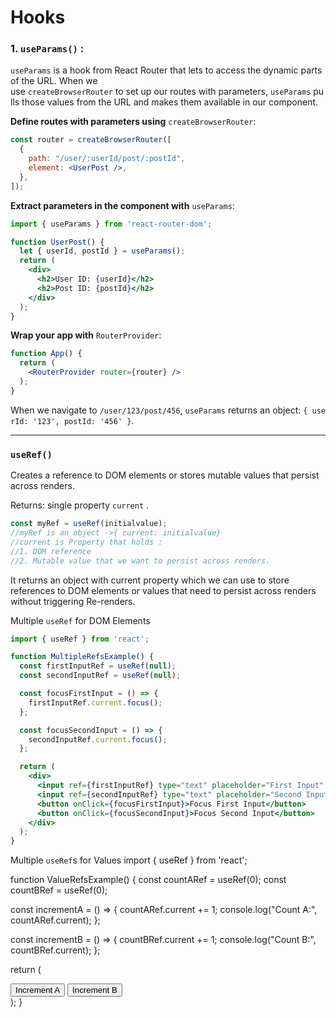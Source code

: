 # Hooks

### 1. `useParams()` :

`useParams` is a hook from React Router that lets to access the dynamic parts of the URL. When we  use `createBrowserRouter` to set up our routes with parameters, `useParams` pulls those values from the URL and makes them available in our component.

**Define routes with parameters using** `createBrowserRouter`:

```jsx
const router = createBrowserRouter([
  {
    path: "/user/:userId/post/:postId",
    element: <UserPost />,
  },
]);
```

**Extract parameters in the component with** `useParams`:

```jsx
import { useParams } from 'react-router-dom';

function UserPost() {
  let { userId, postId } = useParams();
  return (
    <div>
      <h2>User ID: {userId}</h2>
      <h2>Post ID: {postId}</h2>
    </div>
  );
}
```

**Wrap your app with** `RouterProvider`:

```jsx
function App() {
  return (
    <RouterProvider router={router} />
  );
}
```

When we navigate to `/user/123/post/456`, `useParams` returns an object: `{ userId: '123', postId: '456' }`.

---

### `useRef()`

Creates a reference to DOM elements or stores mutable values that persist across renders.

Returns: single property `current` .

```jsx
const myRef = useRef(initialvalue);
//myRef is an object ->{ current: initialvalue}
//current is Property that holds :
//1. DOM reference
//2. Mutable value that we want to persist across renders.
```

It returns an object with current property which we can use to store references to DOM elements or values that need to persist across renders without triggering Re-renders.

Multiple `useRef` for DOM Elements

```jsx
import { useRef } from 'react';

function MultipleRefsExample() {
  const firstInputRef = useRef(null);
  const secondInputRef = useRef(null);

  const focusFirstInput = () => {
    firstInputRef.current.focus();
  };

  const focusSecondInput = () => {
    secondInputRef.current.focus();
  };

  return (
    <div>
      <input ref={firstInputRef} type="text" placeholder="First Input" />
      <input ref={secondInputRef} type="text" placeholder="Second Input" />
      <button onClick={focusFirstInput}>Focus First Input</button>
      <button onClick={focusSecondInput}>Focus Second Input</button>
    </div>
  );
}
```

Multiple `useRef`s for Values
import { useRef } from 'react';

function ValueRefsExample() {
  const countARef = useRef(0);
  const countBRef = useRef(0);

  const incrementA = () => {
    countARef.current += 1;
    console.log("Count A:", countARef.current);
  };

  const incrementB = () => {
    countBRef.current += 1;
    console.log("Count B:", countBRef.current);
  };

  return (
    <div>
      <button onClick={incrementA}>Increment A</button>
      <button onClick={incrementB}>Increment B</button>
    </div>
  );
}
